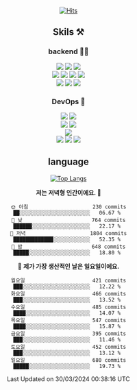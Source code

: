 <div align="center">

[![Hits](https://hits.seeyoufarm.com/api/count/incr/badge.svg?url=https%3A%2F%2Fgithub.com%2Fzxcv9203%2Fhit-counter&count_bg=%23FF7272&title_bg=%23324C2E&icon=codeigniter.svg&icon_color=%23DD5B5B&title=%EB%B0%A9%EB%AC%B8%EC%9E%90&edge_flat=false)](https://hits.seeyoufarm.com)
  
## Skils ⚒️
### backend 🧑‍💻
  
<img src="https://img.shields.io/badge/Java-FF6600?style=flat-square&logo=buymeacoffee&logoColor=white"/>
<img src="https://img.shields.io/badge/Go-0099FF?style=flat-square&logo=go&logoColor=white"/>
<img src="https://img.shields.io/badge/Kotlin-7F52FF?style=flat-square&logo=kotlin&logoColor=white"/>
  
  
<br />
  
<img src="https://img.shields.io/badge/Spring-339933?style=flat-square&logo=Spring&logoColor=white"/>
<img src="https://img.shields.io/badge/Spring Boot-339933?style=flat-square&logo=Spring Boot&logoColor=white"/>
<img src="https://img.shields.io/badge/Spring Security-339933?style=flat-square&logo=Spring Security&logoColor=white"/>
  
<img src="https://img.shields.io/badge/Spring Data JPA-339933?style=flat-square&logo=Hibernate&logoColor=white"/>

<br />
  
  <img src="https://img.shields.io/badge/mysql-0099FF?style=flat-square&logo=mysql&logoColor=white"/>
  <img src="https://img.shields.io/badge/mariadb-0099FF?style=flat-square&logo=mariadb&logoColor=white"/>
  <img src="https://img.shields.io/badge/mongoDB-47A248?style=flat-square&logo=mongodb&logoColor=white"/>
  
  
### DevOps 🚀
  
  <img src="https://img.shields.io/badge/docker-2496ED?style=flat-square&logo=docker&logoColor=white"/>
  <img src="https://img.shields.io/badge/kubernetes-326CE5?style=flat-square&logo=kubernetes&logoColor=white"/>
  
  <br />
  
  <img src="https://img.shields.io/badge/Github Actions-2088FF?style=flat-square&logo=githubactions&logoColor=white"/>
  <img src="https://img.shields.io/badge/Jenkins-D24939?style=flat-square&logo=jenkins&logoColor=white"/>
  
  
  <br />
  <img src="https://img.shields.io/badge/terraform-7B42BC?style=flat-square&logo=terraform&logoColor=white"/>
  
  <br />
  <img src="https://img.shields.io/badge/Amazon AWS-232F3E?style=flat-square&logo=Amazon AWS&logoColor=white"/>

  <img src="https://img.shields.io/badge/GCP-4285F4?style=flat-square&logo=googlecloud&logoColor=white"/>
  <img src="https://img.shields.io/badge/NCP-03C75A?style=flat-square&logo=naver&logoColor=white"/>
  
  
## language

[![Top Langs](https://github-readme-stats.vercel.app/api/top-langs/?username=zxcv9203&hide=html&exclude_repo=zxcv9203.github.io,golB&theme=grate-gatsby)](https://github.com/zxcv9203/github-readme-stats)
  
<!--START_SECTION:waka-->
**저는 저녁형 인간이에요. 🦉** 

```text
🌞 아침                     230 commits         ██░░░░░░░░░░░░░░░░░░░░░░░   06.67 % 
🌆 낮　                     764 commits         ██████░░░░░░░░░░░░░░░░░░░   22.17 % 
🌃 저녁                     1804 commits        █████████████░░░░░░░░░░░░   52.35 % 
🌙 밤　                     648 commits         █████░░░░░░░░░░░░░░░░░░░░   18.80 % 
```
📅 **제가 가장 생산적인 날은 일요일이에요.** 

```text
월요일                      421 commits         ███░░░░░░░░░░░░░░░░░░░░░░   12.22 % 
화요일                      466 commits         ███░░░░░░░░░░░░░░░░░░░░░░   13.52 % 
수요일                      485 commits         ████░░░░░░░░░░░░░░░░░░░░░   14.07 % 
목요일                      547 commits         ████░░░░░░░░░░░░░░░░░░░░░   15.87 % 
금요일                      395 commits         ███░░░░░░░░░░░░░░░░░░░░░░   11.46 % 
토요일                      452 commits         ███░░░░░░░░░░░░░░░░░░░░░░   13.12 % 
일요일                      680 commits         █████░░░░░░░░░░░░░░░░░░░░   19.73 % 
```



 Last Updated on 30/03/2024 00:38:16 UTC
<!--END_SECTION:waka-->
  
</div>

